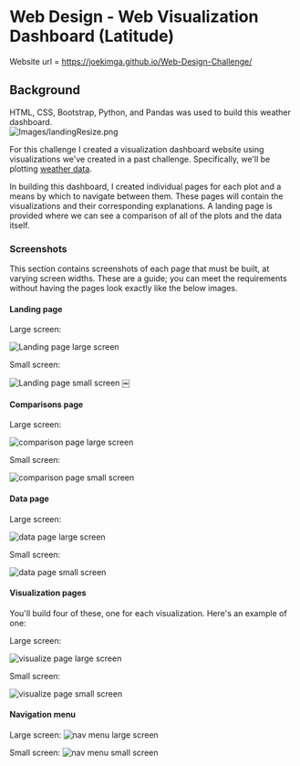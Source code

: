 # Web Design - Web Visualization Dashboard (Latitude)

Website url = https://joekimga.github.io/Web-Design-Challenge/

## Background

HTML, CSS, Bootstrap, Python, and Pandas was used to build this weather dashboard.  
![Images/landingResize.png](Images/landingResize.png)



For this challenge I created a visualization dashboard website using visualizations we've created in a past challenge. Specifically, we'll be plotting [weather data](Resources/cities.csv).

In building this dashboard, I created individual pages for each plot and a means by which to navigate between them. These pages will contain the visualizations and their corresponding explanations. A landing page is provided where we can see a comparison of all of the plots and the data itself.

### Screenshots

This section contains screenshots of each page that must be built, at varying screen widths. These are a guide; you can meet the requirements without having the pages look exactly like the below images.

#### <a id="landing-page"></a>Landing page

Large screen:

![Landing page large screen](Images/landingResize.png)

Small screen:

![Landing page small screen](Images/landing-sm.png)
￼

#### <a id="comparisons-page"></a>Comparisons page

Large screen:

![comparison page large screen](Images/comparison-lg.png)

Small screen:

![comparison page small screen](Images/comparison-sm.png)

#### <a id="data-page"></a>Data page

Large screen:

![data page large screen](Images/data-lg.png)


Small screen:

![data page small screen](Images/data-sm.png)

#### <a id="visualization-pages"></a>Visualization pages

You'll build four of these, one for each visualization. Here's an example of one:

Large screen:

![visualize page large screen](Images/visualize-lg.png)

Small screen:

![visualize page small screen](Images/visualize-sm.png)

#### <a id="navigation-menu"></a>Navigation menu

Large screen:
![nav menu large screen](Images/nav-lg.png)

Small screen:
![nav menu small screen](Images/nav-sm.png)

